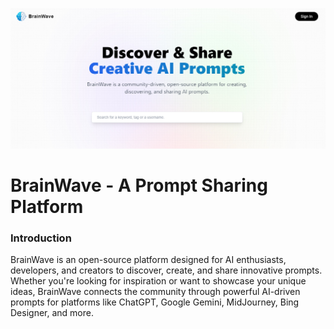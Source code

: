 ![alt text](public/assets/images/brainwave.jpg)

# **BrainWave - A Prompt Sharing Platform**
### Introduction
BrainWave is an open-source platform designed for AI enthusiasts, developers, and creators to discover, create, and share innovative prompts. Whether you're looking for inspiration or want to showcase your unique ideas, BrainWave connects the community through powerful AI-driven prompts for platforms like ChatGPT, Google Gemini, MidJourney, Bing Designer, and more.